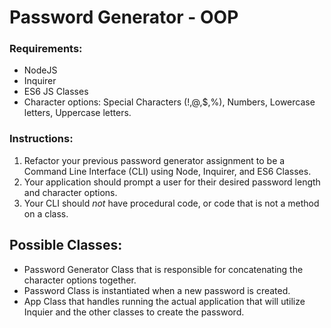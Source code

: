 # Password Generator - OOP
### Requirements:
- NodeJS
- Inquirer
- ES6 JS Classes
- Character options: Special Characters (!,@,$,%), Numbers, Lowercase letters, Uppercase letters.
### Instructions:
1. Refactor your previous password generator assignment to be a Command Line Interface (CLI) using Node, Inquirer, and ES6 Classes.
2. Your application should prompt a user for their desired password length and character options. 
3. Your CLI should _not_ have procedural code, or code that is not a method on a class.
## Possible Classes:
 - Password Generator Class that is responsible for concatenating the character options together.
 - Password Class is instantiated when a new password is created.
 - App Class that handles running the actual application that will utilize Inquier and the other classes to create the password.